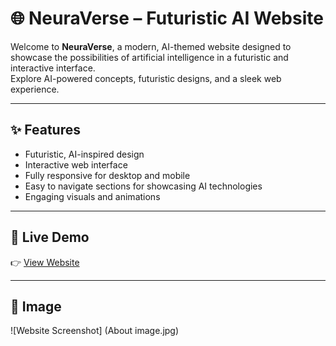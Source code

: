 # 🌐 NeuraVerse – Futuristic AI Website

Welcome to **NeuraVerse**, a modern, AI-themed website designed to showcase the possibilities of artificial intelligence in a futuristic and interactive interface.  
Explore AI-powered concepts, futuristic designs, and a sleek web experience.

---

## ✨ Features
- Futuristic, AI-inspired design
- Interactive web interface
- Fully responsive for desktop and mobile
- Easy to navigate sections for showcasing AI technologies
- Engaging visuals and animations

---

## 🚀 Live Demo
👉 [View Website](https://raila-shaukat.github.io/neura-verse/)

---

## 📸 Image
![Website Screenshot] (About image.jpg)


